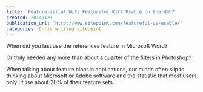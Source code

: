 ```yaml
---
title: 'Feature-zilla! Will Featureful Kill Usable on the Web?'
created: 20140123
publication_url: 'http://www.sitepoint.com/featureful-vs-usable/'
categories: Chris writing sitepoint
---
```


When did you last use the references feature in Microsoft Word?

Or truly needed any more than about a quarter of the filters in Photoshop?

When talking about feature bloat in applications, our minds often slip to thinking about Microsoft or Adobe software and the statistic that most users only utilise about 20% of their feature sets.
